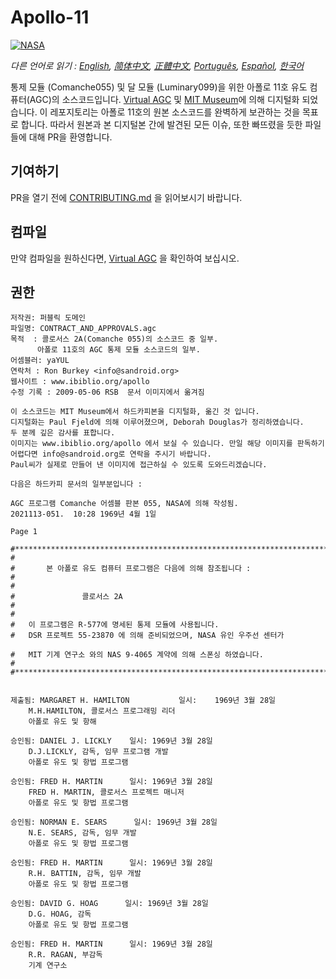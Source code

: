 # Apollo-11
[![NASA][1]][2]

*다른 언어로 읽기 : [English][EN], [简体中文][ZH_CN], [正體中文][ZH_TW], [Português][PT_BR], [Español][ES], [한국어][KO_KR]*

통제 모듈 (Comanche055) 및 달 모듈 (Luminary099)을 위한 아폴로 11호 유도 컴퓨터(AGC)의 소스코드입니다. [Virtual AGC][3] 및 [MIT Museum][4]에 의해 디지털화 되었습니다.
이 레포지토리는 아폴로 11호의 원본 소스코드를 완벽하게 보관하는 것을 목표로 합니다. 따라서 원본과 본 디지털본 간에 발견된 모든 이슈, 또한 빠뜨렸을 듯한 파일들에 대해 PR을 환영합니다. 

## 기여하기
PR을 열기 전에 [CONTRIBUTING.md][7] 을 읽어보시기 바랍니다.

## 컴파일
만약 컴파일을 원하신다면, [Virtual AGC][8] 을 확인하여 보십시오.

## 권한
```plain
저작권: 퍼블릭 도메인
파일명: CONTRACT_AND_APPROVALS.agc
목적  : 콜로서스 2A(Comanche 055)의 소스코드 중 일부.
      아폴로 11호의 AGC 통제 모듈 소스코드의 일부.
어셈블러: yaYUL
연락처 : Ron Burkey <info@sandroid.org>
웹사이트 : www.ibiblio.org/apollo
수정 기록 : 2009-05-06 RSB  문서 이미지에서 옮겨짐

이 소스코드는 MIT Museum에서 하드카피본을 디지털화, 옮긴 것 입니다.
디지털화는 Paul Fjeld에 의해 이루어졌으며, Deborah Douglas가 정리하였습니다. 
두 분께 깊은 감사를 표합니다.
이미지는 www.ibiblio.org/apollo 에서 보실 수 있습니다. 만일 해당 이미지를 판독하기
어렵다면 info@sandroid.org로 연락을 주시기 바랍니다.
Paul씨가 실제로 만들어 낸 이미지에 접근하실 수 있도록 도와드리겠습니다.

다음은 하드카피 문서의 일부분입니다 :

AGC 프로그램 Comanche 어셈블 판본 055, NASA에 의해 작성됨.
2021113-051.  10:28 1969년 4월 1일

Page 1

#************************************************************************
#                                                                       
#       본 아폴로 유도 컴퓨터 프로그램은 다음에 의해 참조됩니다 :           
#                                                                       
#                                                                       
#               콜로서스 2A                                              
#                                                                       
#                                                                       
#   이 프로그램은 R-577에 명세된 통제 모듈에 사용됩니다.             
#   DSR 프로젝트 55-23870 에 의해 준비되었으며, NASA 유인 우주선 센터가                
#   MIT 기계 연구소 와의 NAS 9-4065 계약에 의해 스폰싱 하였습니다.                                                  
#                                                                       
#************************************************************************


제출됨: MARGARET H. HAMILTON           일시:    1969년 3월 28일
    M.H.HAMILTON, 콜로서스 프로그래밍 리더
    아폴로 유도 및 항해

승인됨: DANIEL J. LICKLY    일시: 1969년 3월 28일
    D.J.LICKLY, 감독, 임무 프로그램 개발
    아폴로 유도 및 항법 프로그램

승인됨: FRED H. MARTIN      일시: 1969년 3월 28일
    FRED H. MARTIN, 콜로서스 프로젝트 매니저
    아폴로 유도 및 항법 프로그램

승인됨: NORMAN E. SEARS      일시: 1969년 3월 28일
    N.E. SEARS, 감독, 임무 개발
    아폴로 유도 및 항법 프로그램

승인됨: FRED H. MARTIN      일시: 1969년 3월 28일
    R.H. BATTIN, 감독, 임무 개발
    아폴로 유도 및 항법 프로그램

승인됨: DAVID G. HOAG      일시: 1969년 3월 28일
    D.G. HOAG, 감독
    아폴로 유도 및 항법 프로그램

승인됨: FRED H. MARTIN      일시: 1969년 3월 28일
    R.R. RAGAN, 부감독
    기계 연구소
```

[EN]:README.md
[ZH_CN]:README.zh_cn.md
[ZH_TW]:README.zh_tw.md
[PT_BR]:README.pt_br.md
[ES]:README.es.md
[KO_KR]:README.ko_kr.md
[1]:https://cdn.rawgit.com/aleen42/badges/c9246f74/src/nasa.svg
[2]:https://www.nasa.gov/mission_pages/apollo/missions/apollo11.html
[3]:http://www.ibiblio.org/apollo/
[4]:http://web.mit.edu/museum/
[5]:http://www.ibiblio.org/apollo/ScansForConversion/Luminary099/
[6]:http://www.ibiblio.org/apollo/ScansForConversion/Comanche055/
[7]:https://github.com/chrislgarry/Apollo-11/blob/master/CONTRIBUTING.md
[8]:https://github.com/rburkey2005/virtualagc

